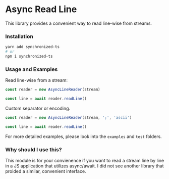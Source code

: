 # Async Read Line

This library provides a convenient way to read line-wise from streams. 

### Installation

```bash
yarn add synchronized-ts
# or
npm i synchronized-ts
```

### Usage and Examples

Read line-wise from a stream:

```ts
const reader = new AsyncLineReader(stream)

const line = await reader.readLine()
```

Custom separator or encoding.

```ts
const reader = new AsyncLineReader(stream, ';', 'ascii')

const line = await reader.readLine()
```

For more detailed examples, please look into the `examples` and `test` folders.

### Why should I use this?

This module is for your convienence if you want to read a stream line by line in a JS application that utilizes async/await. I did not see another library that proided a similar, convenient interface.
